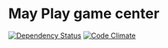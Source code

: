 # May Play game center

[![Dependency Status](https://www.versioneye.com/user/projects/573443a1a0ca35004baf8e09/badge.svg?style=flat)](https://www.versioneye.com/user/projects/573443a1a0ca35004baf8e09)
[![Code Climate](https://codeclimate.com/github/javadev/may-play/badges/gpa.svg)](https://codeclimate.com/github/javadev/may-play)

